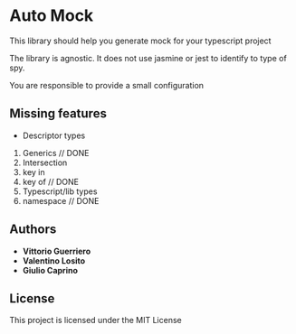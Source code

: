 # Auto Mock

This library should help you generate mock for your typescript project

The library is agnostic. It does not use jasmine or jest to identify to type of spy.

You are responsible to provide a small configuration

## Missing features

- Descriptor types
1) Generics // DONE
2) Intersection
3) key in
4) key of // DONE
5) Typescript/lib types
6) namespace // DONE

## Authors

* **Vittorio Guerriero**
* **Valentino Losito**
* **Giulio Caprino** 

## License

This project is licensed under the MIT License
